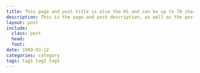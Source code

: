```yaml
---
title: This page and post title is also the H1 and can be up to 70 characters
description: This is the page and post description, as well as the post lead paragraph, which should be 155 characters or less in length, but should not be any longer.
layout: post
include:
  class: post
  head:
  foot:
date: 1989-03-12
categories: category
tags: tag1 tag2 tag3
---
```


